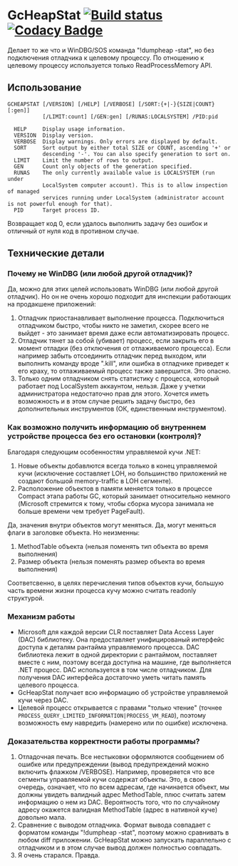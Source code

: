 # GcHeapStat [![Build status](https://ci.appveyor.com/api/projects/status/3pcm9r3rai06g891?svg=true)](https://ci.appveyor.com/project/alpinskiy/gcheapstat/build/artifacts) [![Codacy Badge](https://api.codacy.com/project/badge/Grade/3b99c9352dc7495383808c7824c0b420)](https://www.codacy.com/manual/malpinskiy/gcheapstat?utm_source=github.com&amp;utm_medium=referral&amp;utm_content=alpinskiy/gcheapstat&amp;utm_campaign=Badge_Grade)

Делает то же что и WinDBG/SOS команда "!dumpheap -stat", но без подключения отладчика к целевому процессу. По отношению к целевому процессу используется только ReadProcessMemory API.
## Использование
```
GCHEAPSTAT [/VERSION] [/HELP] [/VERBOSE] [/SORT:{+|-}{SIZE|COUNT}[:gen]]
           [/LIMIT:count] [/GEN:gen] [/RUNAS:LOCALSYSTEM] /PID:pid

  HELP     Display usage information.
  VERSION  Display version.
  VERBOSE  Display warnings. Only errors are displayed by default.
  SORT     Sort output by either total SIZE or COUNT, ascending '+' or
           descending '-'. You can also specify generation to sort on.
  LIMIT    Limit the number of rows to output.
  GEN      Count only objects of the generation specified.
  RUNAS    The only currently available value is LOCALSYSTEM (run under
           LocalSystem computer account). This is to allow inspection of managed
           services running under LocalSystem (administrator account is not powerful enough for that).
  PID      Target process ID.
```
Возвращает код 0, если удалось выполнить задачу без ошибок и отличный от нуля код в противном случае.
## Технические детали
### Почему не WinDBG (или любой другой отладчик)?
Да, можно для этих целей использовать WinDBG (или любой другой отладчик). Но он не очень хорошо подходит для инспекции работающих на продакшене приложений:
1. Отладчик приостанавливает выполнение процесса. Подключиться отладчиком быстро, чтобы никто не заметил, скорее всего не выйдет - это занимает время даже если автоматизировать процесс.
1. Отладчик тянет за собой (убивает) процесс, если закрыть его в момент отладки (без отключения от отлаживаемого процесса). Если например забыть отсоединить отладчик перед выходом, или выполнить команду вроде ".kill", или ошибка в отладчике приведет к его краху, то отлаживаемый процесс также завершится. Это опасно.
1. Только одним отладчиком снять статистику с процесса, который работает под LocalSystem аккаунтом, нельзя. Даже у учетки администратора недостаточно прав для этого. Хочется иметь возможность и в этом случае решить задачу быстро, без дополнительных инструментов (ОК, единственным инструментом).
### Как возможно получить информацию об внутреннем устройстве процесса без его остановки (контроля)?
Благодаря следующим особенностям управляемой кучи .NET:
1. Новые объекты добавлются всегда только в конец управляемой кучи (исключение составляет LOH, но большинство приложений не создают большой memory-traffic в LOH сегменте).
2. Расположение объектов в памяти меняется только в процессе Compact этапа работы GC, который занимает относительно немного (Microsoft стремится к тому, чтобы сборка мусора занимала не больше времени чем требует PageFault).

Да, значения внутри объектов могут меняться. Да, могут меняться флаги в заголовке объекта. Но неизменны:
1. MethodTable объекта (нельзя поменять тип объекта во время выполнения)
1. Размер объекта (нельзя поменять размер объекта во время выполнения)

Соответсвенно, в целях перечисления типов объектов кучи, большую часть времени жизни процесса кучу можно считать readonly структурой. 
### Механизм работы
- Microsoft для каждой версии CLR поставляет Data Access Layer (DAC) библиотеку. Она предоставляет унифицированый интерфейс доступа к деталям рантайма управляемого процесса. DAC библиотека лежит в одной директории с рантаймом, поставляет вместе с ним, поэтому всегда доступна на машине, где выполняется .NET процесс. DAC используется в том числе отладчиком. Для получения DAC интерфейса достаточно уметь читать память целевого процесса.
- GcHeapStat получает всю информацию об устройстве управляемой кучи через DAC.
- Целевой процесс открывается с правами "только чтение" (точнее ```PROCESS_QUERY_LIMITED_INFORMATION|PROCESS_VM_READ```), поэтому возможность ему навредить (намерено или по ошибке) исключена.
### Доказательства корректности работы программы?
1. Отладочная печать. Все нестыковки оформляются сообщением об ошибке или предупреждении (вывод предупреждений можно включить флажком /VERBOSE). Например, проверяется что все сегменты управляемой кучи содержат объекты. Это, в свою очередь, означает, что по всем адресам, где начинается объект, мы должны увидеть валидный адрес MethodTable, плюс считать затем информацию о нем из DAC. Вероятность того, что по случайному адресу окажется валидная MethodTable (адрес в нативной куче) довольно мала.
1. Сравнение с выводом отладчика. Формат вывода совпадает с форматом команды "!dumpheap -stat", поэтому можно сравнивать в любом diff приложении. GcHeapStat можно запускать параллельно с отладчиком и в этом случае вывод должен полностью совпадать.
1. Я очень старался. Правда.

